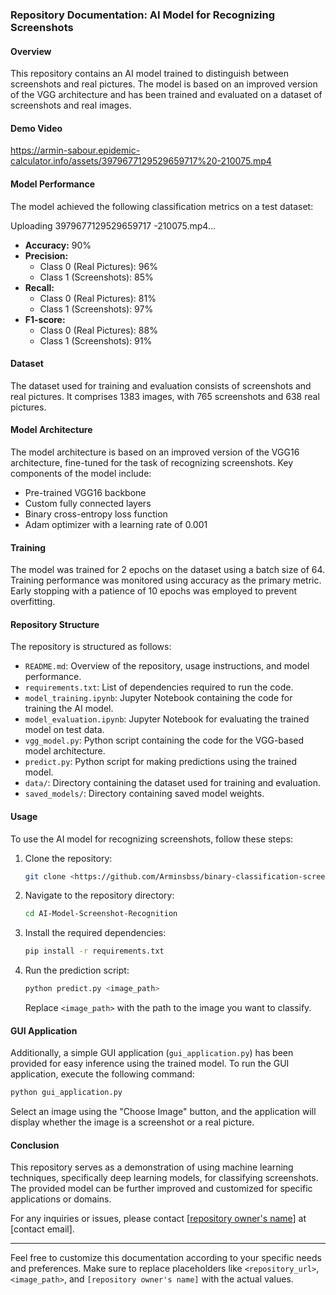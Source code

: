 ### Repository Documentation: AI Model for Recognizing Screenshots

#### Overview
This repository contains an AI model trained to distinguish between screenshots and real pictures. The model is based on an improved version of the VGG architecture and has been trained and evaluated on a dataset of screenshots and real images.

#### Demo Video
https://armin-sabour.epidemic-calculator.info/assets/3979677129529659717%20-210075.mp4



#### Model Performance
The model achieved the following classification metrics on a test dataset:

Uploading 3979677129529659717 -210075.mp4…


- **Accuracy:** 90%
- **Precision:** 
  - Class 0 (Real Pictures): 96%
  - Class 1 (Screenshots): 85%
- **Recall:**
  - Class 0 (Real Pictures): 81%
  - Class 1 (Screenshots): 97%
- **F1-score:** 
  - Class 0 (Real Pictures): 88%
  - Class 1 (Screenshots): 91%

#### Dataset
The dataset used for training and evaluation consists of screenshots and real pictures. It comprises 1383 images, with 765 screenshots and 638 real pictures.

#### Model Architecture
The model architecture is based on an improved version of the VGG16 architecture, fine-tuned for the task of recognizing screenshots. Key components of the model include:
- Pre-trained VGG16 backbone
- Custom fully connected layers
- Binary cross-entropy loss function
- Adam optimizer with a learning rate of 0.001

#### Training
The model was trained for 2 epochs on the dataset using a batch size of 64. Training performance was monitored using accuracy as the primary metric. Early stopping with a patience of 10 epochs was employed to prevent overfitting.

#### Repository Structure
The repository is structured as follows:
- `README.md`: Overview of the repository, usage instructions, and model performance.
- `requirements.txt`: List of dependencies required to run the code.
- `model_training.ipynb`: Jupyter Notebook containing the code for training the AI model.
- `model_evaluation.ipynb`: Jupyter Notebook for evaluating the trained model on test data.
- `vgg_model.py`: Python script containing the code for the VGG-based model architecture.
- `predict.py`: Python script for making predictions using the trained model.
- `data/`: Directory containing the dataset used for training and evaluation.
- `saved_models/`: Directory containing saved model weights.

#### Usage
To use the AI model for recognizing screenshots, follow these steps:
1. Clone the repository:
   ```bash
   git clone <https://github.com/Arminsbss/binary-classification-screenshots/tree/main>
   ```
2. Navigate to the repository directory:
   ```bash
   cd AI-Model-Screenshot-Recognition
   ```
3. Install the required dependencies:
   ```bash
   pip install -r requirements.txt
   ```
4. Run the prediction script:
   ```bash
   python predict.py <image_path>
   ```
   Replace `<image_path>` with the path to the image you want to classify.

#### GUI Application
Additionally, a simple GUI application (`gui_application.py`) has been provided for easy inference using the trained model. To run the GUI application, execute the following command:
```bash
python gui_application.py
```
Select an image using the "Choose Image" button, and the application will display whether the image is a screenshot or a real picture.

#### Conclusion
This repository serves as a demonstration of using machine learning techniques, specifically deep learning models, for classifying screenshots. The provided model can be further improved and customized for specific applications or domains.

For any inquiries or issues, please contact [[repository owner's name](https://github.com/Arminsbss)] at [contact email].

---

Feel free to customize this documentation according to your specific needs and preferences. Make sure to replace placeholders like `<repository_url>`, `<image_path>`, and `[repository owner's name]` with the actual values.
